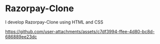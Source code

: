 # Razorpay-Clone
I develop Razorpay-Clone  using HTML and CSS


https://github.com/user-attachments/assets/c7df3994-ffee-4d80-bc8d-686889ee23dc

